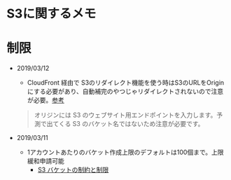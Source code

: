 # S3に関するメモ

# 制限

- 2019/03/12
  - CloudFront 経由で S3のリダイレクト機能を使う時はS3のURLをOriginにする必要があり、自動補完のやつじゃリダイレクトされないので注意が必要。[参考](https://blog.yuu26.com/entry/20180709/1531062547)
  >オリジンには S3 のウェブサイト用エンドポイントを入力します。予測で出てくる S3 のバケット名ではないため注意が必要です。
  
- 2019/03/11
  - 1アカウントあたりのバケット作成上限のデフォルトは100個まで。上限緩和申請可能
    - [S3 バケットの制約と制限](https://docs.aws.amazon.com/ja_jp/AmazonS3/latest/dev/BucketRestrictions.html)
